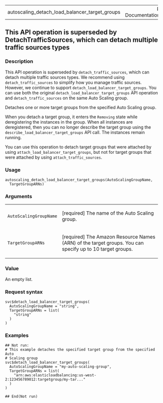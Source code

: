 <table style="width: 100%;">
<tbody>
<tr class="odd">
<td>autoscaling_detach_load_balancer_target_groups</td>
<td style="text-align: right;">R Documentation</td>
</tr>
</tbody>
</table>

## This API operation is superseded by DetachTrafficSources, which can detach multiple traffic sources types

### Description

This API operation is superseded by `detach_traffic_sources`, which can
detach multiple traffic sources types. We recommend using
`detach_traffic_sources` to simplify how you manage traffic sources.
However, we continue to support `detach_load_balancer_target_groups`.
You can use both the original `detach_load_balancer_target_groups` API
operation and `detach_traffic_sources` on the same Auto Scaling group.

Detaches one or more target groups from the specified Auto Scaling
group.

When you detach a target group, it enters the `Removing` state while
deregistering the instances in the group. When all instances are
deregistered, then you can no longer describe the target group using the
`describe_load_balancer_target_groups` API call. The instances remain
running.

You can use this operation to detach target groups that were attached by
using `attach_load_balancer_target_groups`, but not for target groups
that were attached by using `attach_traffic_sources`.

### Usage

    autoscaling_detach_load_balancer_target_groups(AutoScalingGroupName,
      TargetGroupARNs)

### Arguments

<table>
<colgroup>
<col style="width: 35%" />
<col style="width: 65%" />
</colgroup>
<tbody>
<tr class="odd">
<td><code
id="autoscaling_detach_load_balancer_target_groups_:_AutoScalingGroupName">AutoScalingGroupName</code></td>
<td><p>[required] The name of the Auto Scaling group.</p></td>
</tr>
<tr class="even">
<td><code
id="autoscaling_detach_load_balancer_target_groups_:_TargetGroupARNs">TargetGroupARNs</code></td>
<td><p>[required] The Amazon Resource Names (ARN) of the target groups.
You can specify up to 10 target groups.</p></td>
</tr>
</tbody>
</table>

### Value

An empty list.

### Request syntax

    svc$detach_load_balancer_target_groups(
      AutoScalingGroupName = "string",
      TargetGroupARNs = list(
        "string"
      )
    )

### Examples

    ## Not run: 
    # This example detaches the specified target group from the specified Auto
    # Scaling group
    svc$detach_load_balancer_target_groups(
      AutoScalingGroupName = "my-auto-scaling-group",
      TargetGroupARNs = list(
        "arn:aws:elasticloadbalancing:us-west-2:123456789012:targetgroup/my-tar..."
      )
    )

    ## End(Not run)
